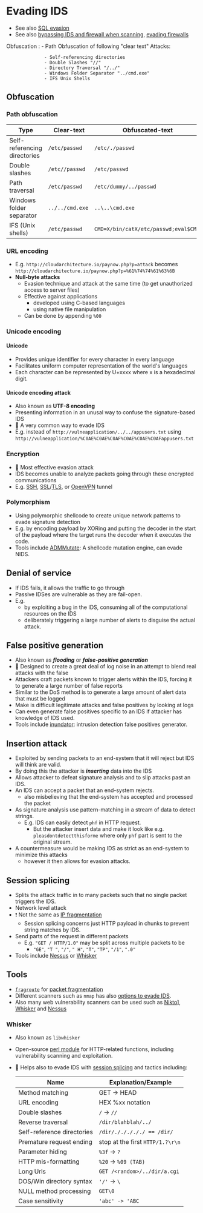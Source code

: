 # Evading IDS

- See also [SQL evasion](./../14-sql-injection/sql-injection-overview.md#sql-evasion)
- See also [bypassing IDS and firewall when scanning](../03-scanning-networks/bypassing-ids-and-firewall.md), [evading firewalls](evading-firewalls.md)

Obfuscation : - Path Obfuscation of following "clear text" Attacks:

                  - Self-referencing directories
                  - Double Slashes "//"
                  - Directory Traversal "/../"
                  - Windows Folder Separator "../cmd.exe"
                  - IFS Unix Shells

## Obfuscation

### Path obfuscation

| Type | Clear-text | Obfuscated-text |
| -- | -- | -- |
| Self-referencing directories | `/etc/passwd` | `/etc/./passwd` |
| Double slashes | `/etc//passwd` | `/etc/passwd` |
| Path traversal | `/etc/passwd` | `/etc/dummy/../passwd` |
| Windows folder separator | `../../cmd.exe` | `..\..\cmd.exe` |
| IFS (Unix shells) | `/etc/passwd` | `CMD=X/bin/catX/etc/passwd;eval$CMD` |

### URL encoding

- E.g. `http://cloudarchitecture.io/paynow.php?p=attack` becomes `http://cloudarchitecture.io/paynow.php?p=%61%74%74%61%63%6B`
- **Null-byte attacks**
  - Evasion technique and attack at the same time (to get unauthorized access to server files)
  - Effective against applications
    - developed using C-based languages
    - using native file manipulation
  - Can be done by appending `%00`

### Unicode encoding

#### Unicode

- Provides unique identifier for every character in every language
- Facilitates uniform computer representation of the world's languages
- Each character can be represented by U+xxxx where x is a hexadecimal digit.

#### Unicode encoding attack

- Also known as **UTF-8 encoding**
- Presenting information in an unusal way to confuse the signature-based IDS
- 📝 A very common way to evade IDS
- E.g. instead of `http://vulneapplication/../../appusers.txt` using `http://vulneapplication/%C0AE%C0AE%C0AF%C0AE%C0AE%C0AFappusers.txt`

### Encryption

- 📝 Most effective evasion attack
- IDS becomes unable to analyze packets going through these encrypted communications
- E.g. [SSH](./../15-cryptography/tunneling-protocols.md#ssh-secure-shell), [SSL](./../15-cryptography/encrypting-communication.md#ssl-secure-sockets-layer)/[TLS](./../15-cryptography/encrypting-communication.md#tls-transport-layer-security), or [OpenVPN](./../15-cryptography/tunneling-protocols.md#openvpn) tunnel

### Polymorphism

- Using polymorphic shellcode to create unique network patterns to evade signature detection
- E.g. by encoding payload by XORing and putting the decoder in the start of the payload where the target runs the decoder when it executes the code.
- Tools include [ADMMutate](https://github.com/K2/ADMMutate): A shellcode mutation engine, can evade NIDS.

## Denial of service

- If IDS fails, it allows the traffic to go through
- Passive IDSes are vulnerable as they are fail-open.
- E.g.
  - by exploiting a bug in the IDS, consuming all of the computational resources on the IDS
  - deliberately triggering a large number of alerts to disguise the actual attack.

## False positive generation

- Also known as ***flooding*** or ***false-positive generation***
- 📝 Designed to create a great deal of log noise in an attempt to blend real attacks with the false
- Attackers craft packets known to trigger alerts within the IDS, forcing it to generate a large number of false reports
- Similar to the DoS method is to generate a large amount of alert data that must be logged
- Make is difficult legitimate attacks and false positives by looking at logs
- Can even generate false positives specific to an IDS if attacker has knowledge of IDS used.
- Tools include [inundator](http://inundator.sourceforge.net/): intrusion detection false positives generator.

## Insertion attack

- Exploited by sending packets to an end-system that it will reject but IDS will think are valid.
- By doing this the attacker is ***inserting*** data into the IDS
- Allows attacker to defeat signature analysis and to slip attacks past an IDS.
- An IDS can accept a packet that an end-system rejects.
  - also misbelieving that the end-system has accepted and processed the packet
- As signature analysis use pattern-matching in a stream of data to detect strings.
  - E.g. IDS can easily detect `phf` in HTTP request.
    - But the attacker insert data and make it look like e.g. `pleasdontdetectthisforme` where only `phf` part is sent to the original stream.
- A countermeasure would be making IDS as strict as an end-system to minimize this attacks
  - however it then allows for evasion attacks.

## Session splicing

- Splits the attack traffic in to many packets such that no single packet triggers the IDS.
- Network level attack
- ❗ Not the same as [IP fragmentation](../03-scanning-networks/bypassing-ids-and-firewall.md#packet-fragmentation)
  - Session splicing concerns just HTTP payload in chunks to prevent string matches by IDS.
- Send parts of the request in different packets
  - E.g. `"GET / HTTP/1.0"` may be split across multiple packets to be
    - `"GE"`, `"T "`, `"/"`, `" H"`, `"T"`, `"TP"`, `"/1"`, `".0"`
- Tools include [Nessus](./../05-vulnerabilities/vulnerability-analysis.md#nessus) or [Whisker](#whisker)

## Tools

- [`fragroute`](https://tools.kali.org/information-gathering/fragroute) for [packet fragmentation](../03-scanning-networks/bypassing-ids-and-firewall.md#packet-fragmentation)
- Different scanners such as `nmap` has also [options to evade IDS](https://Nmap.org/book/subvert-ids.html#avoid-ids).
- Also many web vulnerability scanners can be used such as [Nikto](./../05-vulnerabilities/vulnerability-analysis.md#nikto)], [Whisker](#whisker) and [Nessus](./../05-vulnerabilities/vulnerability-analysis.md#nessus)

### Whisker

- Also known as `libwhisker`
- Open-source [perl module](https://sourceforge.net/projects/whisker/) for HTTP-related functions, including vulnerability scanning and exploitation.
- 📝 Helps also to evade IDS with [session splicing](#session-splicing) and tactics including:

  | Name | Explanation/Example |
  | ---- | ------------------ |
  | Method matching | GET -> HEAD |
  | URL encoding | HEX %xx notation |
  | Double slashes | `/` -> `//` |
  | Reverse traversal | `/dir/blahblah/../` |
  | Self-reference directories | `/dir/./././././ == /dir/` |
  | Premature request ending | stop at the first `HTTP/1.?\r\n` |
  | Parameter hiding | `%3f` -> `?` |
  | HTTP mis-formatting | `%20` -> `%09 (TAB)` |
  | Long Urls | `GET /<random>/../dir/a.cgi` |
  | DOS/Win directory syntax | `'/'` -> `\` |
  | NULL method processing | `GET\0` |
  | Case sensitivity | `'abc' -> 'ABC` |
